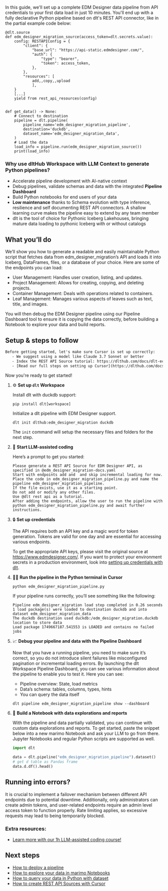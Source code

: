 In this guide, we'll set up a complete EDM Designer data pipeline from API credentials to your first data load in just 10 minutes. You'll end up with a fully declarative Python pipeline based on dlt's REST API connector, like in the partial example code below:

```python-outcome
@dlt.source
def edm_designer_migration_source(access_token=dlt.secrets.value):
    config: RESTAPIConfig = {
        "client": {
            "base_url": "https://api-static.edmdesigner.com/",
            "auth": {
                "type": "bearer",
                "token": access_token,
            },
        },
        "resources": [
            add,,copy,,upload
            ],
    }
    [...]
    yield from rest_api_resources(config)


def get_data() -> None:
    # Connect to destination
    pipeline = dlt.pipeline(
        pipeline_name='edm_designer_migration_pipeline',
        destination='duckdb',
        dataset_name='edm_designer_migration_data', 
    )
    # Load the data
    load_info = pipeline.run(edm_designer_migration_source())
    print(load_info) 
```

### Why use dltHub Workspace with LLM Context to generate Python pipelines?

- Accelerate pipeline development with AI-native context
- Debug pipelines, validate schemas and data with the integrated **Pipeline Dashboard**
- Build Python notebooks for end users of your data
- **Low maintenance** thanks to Schema evolution with type inference, resilience and self documenting REST API connectors. A shallow learning curve makes the pipeline easy to extend by any team member
- dlt is the tool of choice for Pythonic Iceberg Lakehouses, bringing mature data loading to pythonic Iceberg with or without catalogs

## What you’ll do

We’ll show you how to generate a readable and easily maintainable Python script that fetches data from edm_designer_migration’s API and loads it into Iceberg, DataFrames, files, or a database of your choice. Here are some of the endpoints you can load:

- User Management: Handles user creation, listing, and updates.
- Project Management: Allows for creating, copying, and deleting projects.
- Container Management: Deals with operations related to containers.
- Leaf Management: Manages various aspects of leaves such as text, title, and images.

You will then debug the EDM Designer pipeline using our Pipeline Dashboard tool to ensure it is copying the data correctly, before building a Notebook to explore your data and build reports.

## Setup & steps to follow

```default
Before getting started, let's make sure Cursor is set up correctly:
   - We suggest using a model like Claude 3.7 Sonnet or better
   - Index the REST API Source tutorial: https://dlthub.com/docs/dlt-ecosystem/verified-sources/rest_api/ and add it to context as **@dlt rest api**
   - [Read our full steps on setting up Cursor](https://dlthub.com/docs/dlt-ecosystem/llm-tooling/cursor-restapi#23-configuring-cursor-with-documentation)
```

Now you're ready to get started!

1. ⚙️ **Set up `dlt` Workspace**
    
    Install dlt with duckdb support:
    ```shell
    pip install dlt[workspace]
    ```

    Initialize a dlt pipeline with EDM Designer support.
    ```shell
    dlt init dlthub:edm_designer_migration duckdb
    ```

    The `init` command will setup the necessary files and folders for the next step.
    
2. 🤠 **Start LLM-assisted coding**
    
    Here’s a prompt to get you started:
    
    ```prompt
    Please generate a REST API Source for EDM Designer API, as specified in @edm_designer_migration-docs.yaml 
    Start with endpoints add and  and skip incremental loading for now. 
    Place the code in edm_designer_migration_pipeline.py and name the pipeline edm_designer_migration_pipeline. 
    If the file exists, use it as a starting point. 
    Do not add or modify any other files. 
    Use @dlt rest api as a tutorial. 
    After adding the endpoints, allow the user to run the pipeline with python edm_designer_migration_pipeline.py and await further instructions.
    ```

    
3. 🔒 **Set up credentials** 
    
    The API requires both an API key and a magic word for token generation. Tokens are valid for one day and are essential for accessing various endpoints.
    
    To get the appropriate API keys, please visit the original source at https://www.edmdesigner.com/.
    If you want to protect your environment secrets in a production environment, look into [setting up credentials with dlt](https://dlthub.com/docs/walkthroughs/add_credentials).
    
4. 🏃‍♀️ **Run the pipeline in the Python terminal in Cursor**
    
    ```shell
    python edm_designer_migration_pipeline.py
    ```
    
    If your pipeline runs correctly, you’ll see something like the following:
    
    ```shell
    Pipeline edm_designer_migration load step completed in 0.26 seconds
    1 load package(s) were loaded to destination duckdb and into dataset edm_designer_migration_data
    The duckdb destination used duckdb:/edm_designer_migration.duckdb location to store data
    Load package 1749667187.541553 is LOADED and contains no failed jobs
    ```
    
5. 📈 **Debug your pipeline and data with the Pipeline Dashboard**

    Now that you have a running pipeline, you need to make sure it’s correct, so you do not introduce silent failures like misconfigured pagination or incremental loading errors. By launching the dlt Workspace Pipeline Dashboard, you can see various information about the pipeline to enable you to test it. Here you can see:
    - Pipeline overview: State, load metrics
    - Data’s schema: tables, columns, types, hints
    - You can query the data itself
    
    ```shell
    dlt pipeline edm_designer_migration_pipeline show --dashboard
    ```
    
6. 🐍 **Build a Notebook with data explorations and reports**

    With the pipeline and data partially validated, you can continue with custom data explorations and reports. To get started, paste the snippet below into a new marimo Notebook and ask your LLM to go from there. Jupyter Notebooks and regular Python scripts are supported as well.

    
    ```python
    import dlt

   data = dlt.pipeline("edm_designer_migration_pipeline").dataset()
   # get d table as Pandas frame
   data.d.df().head()
    ```

## Running into errors?

It is crucial to implement a failover mechanism between different API endpoints due to potential downtime. Additionally, only administrators can create admin tokens, and user-related endpoints require an admin level access token to function properly. Rate limiting applies, so excessive requests may lead to being temporarily blocked.

### Extra resources:

- [Learn more with our 1h LLM-assisted coding course!](https://www.youtube.com/watch?v=GGid70rnJuM)

## Next steps

- [How to deploy a pipeline](https://dlthub.com/docs/walkthroughs/deploy-a-pipeline)
- [How to explore your data in marimo Notebooks](https://dlthub.com/docs/general-usage/dataset-access/marimo)
- [How to query your data in Python with dataset](https://dlthub.com/docs/general-usage/dataset-access/dataset)
- [How to create REST API Sources with Cursor](https://dlthub.com/docs/dlt-ecosystem/llm-tooling/cursor-restapi)